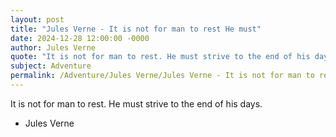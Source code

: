 ```yaml
---
layout: post
title: "Jules Verne - It is not for man to rest He must"
date: 2024-12-28 12:00:00 -0000
author: Jules Verne
quote: "It is not for man to rest. He must strive to the end of his days."
subject: Adventure
permalink: /Adventure/Jules Verne/Jules Verne - It is not for man to rest He must
---
```


It is not for man to rest. He must strive to the end of his days.

- Jules Verne
